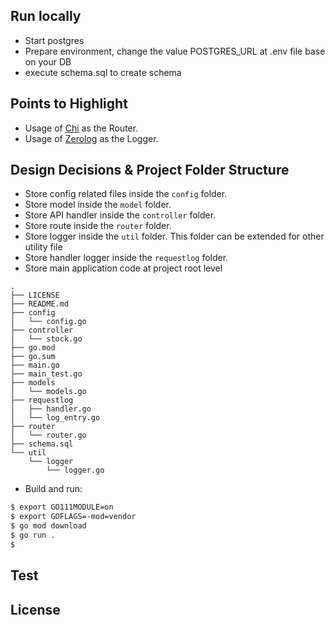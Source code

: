 ## Run locally

- Start postgres
- Prepare environment, change the value POSTGRES_URL at .env file base on your DB
- execute schema.sql to create schema

## Points to Highlight
- Usage of [Chi](https://github.com/go-chi/chi) as the Router.
- Usage of [Zerolog](https://github.com/rs/zerolog) as the Logger.

## Design Decisions & Project Folder Structure
- Store config related files inside the `config` folder.
- Store model inside the `model` folder.
- Store API handler  inside the `controller` folder.
- Store route inside the `router` folder.
- Store logger inside the `util` folder. This folder can be extended for other utility file
- Store handler logger inside the `requestlog` folder. 
- Store main application code at project root level

```
.
├── LICENSE
├── README.md
├── config
│   └── config.go
├── controller
│   └── stock.go
├── go.mod
├── go.sum
├── main.go
├── main_test.go
├── models
│   └── models.go
├── requestlog
│   ├── handler.go
│   └── log_entry.go
├── router
│   └── router.go
├── schema.sql
└── util
    └── logger
        └── logger.go
```



- Build and run:

```bash
$ export GO111MODULE=on
$ export GOFLAGS=-mod=vendor
$ go mod download
$ go run .
$ 
```
 
## Test
 

## License
 